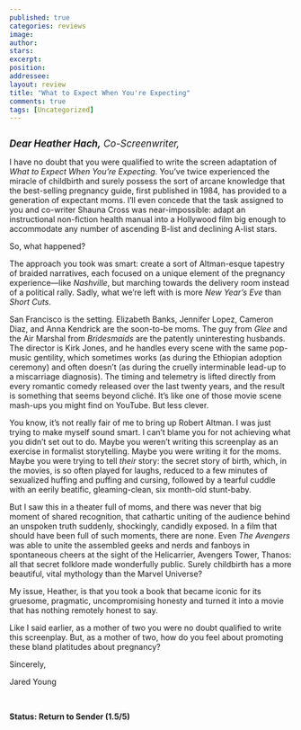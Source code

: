 ```yaml
---
published: true
categories: reviews
image:
author: 
stars: 
excerpt: 
position: 
addressee: 
layout: review
title: "What to Expect When You're Expecting"
comments: true
tags: [Uncategorized]
---
```

<div><p><span class="full-image-block ssNonEditable"><span><a href="/letters/2012/5/25/what-to-expect-when-youre-expecting.html"><img src="http://static.squarespace.com/static/5005f6bcc4aa41161b33e89e/5329cf1fe4b07c068ebf74de/5329cf1fe4b07c068ebf7586/1337953786034/whattoexpect.jpg" alt="" /></a></span></span></p>
<p><span style="font-size:120%;"><em><strong>Dear Heather Hach,</strong> Co-Screenwriter,</em></span></p>
<p>I have no doubt that you were qualified to write the screen adaptation of <em>What to Expect When You&rsquo;re Expecting</em>. You&rsquo;ve twice experienced the miracle of childbirth and surely possess the sort of arcane knowledge that the best-selling pregnancy guide, first published in 1984, has provided to a generation of expectant moms. I&rsquo;ll even concede that the task assigned to you and co-writer Shauna Cross was near-impossible: adapt an instructional non-fiction health manual into a Hollywood film big enough to accommodate any number of ascending B-list and declining A-list stars.</p>
<p>So, what happened?</p>
<p>The approach you took was smart: create a sort of Altman-esque tapestry of braided narratives, each focused on a unique element of the pregnancy experience&mdash;like <em>Nashville</em>, but marching towards the delivery room instead of a political rally. Sadly, what we&rsquo;re left with is more <em>New Year&rsquo;s Eve</em> than <em>Short Cuts</em>.</p>
<p>San Francisco is the setting. Elizabeth Banks, Jennifer Lopez, Cameron Diaz, and Anna Kendrick are the soon-to-be moms. The guy from <em>Glee</em> and the Air Marshal from <em>Bridesmaids</em> are the patently uninteresting husbands. The director is Kirk Jones, and he handles every scene with the same pop-music gentility, which sometimes works (as during the Ethiopian adoption ceremony) and often doesn&rsquo;t (as during the cruelly interminable lead-up to a miscarriage diagnosis). The timing and telemetry is lifted directly from every romantic comedy released over the last twenty years, and the result is something that seems beyond clich&eacute;. It&rsquo;s like one of those movie scene mash-ups you might find on YouTube. But less clever.</p>
<p>You know, it&rsquo;s not really fair of me to bring up Robert Altman. I was just trying to make myself sound smart. I can&rsquo;t blame you for not achieving what you didn&rsquo;t set out to do. Maybe you weren&rsquo;t writing this screenplay as an exercise in formalist storytelling. Maybe you were writing it for the moms. Maybe you were trying to tell <em>their</em> story: the secret story of birth, which, in the movies, is so often played for laughs, reduced to a few minutes of sexualized huffing and puffing and cursing, followed by a tearful cuddle with an eerily beatific, gleaming-clean, six month-old stunt-baby.</p>
<p>But I saw this in a theater full of moms, and there was never that big moment of shared recognition, that cathartic uniting of the audience behind an unspoken truth suddenly, shockingly, candidly exposed. In a film that should have been full of such moments, there are none. Even <em>The Avengers</em> was able to unite the assembled geeks and nerds and fanboys in spontaneous cheers at the sight of the Helicarrier, Avengers Tower, Thanos: all that secret folklore made wonderfully public. Surely childbirth has a more beautiful, vital mythology than the Marvel Universe? &nbsp;</p>
<p>My issue, Heather, is that you took a book that became iconic for its gruesome, pragmatic, uncompromising honesty and turned it into a movie that has nothing remotely honest to say.</p>
<p>Like I said earlier, as a mother of two you were no doubt qualified to write this screenplay. But, as a mother of two, how do you feel about promoting these bland platitudes about pregnancy?</p>
<p>Sincerely,</p>
<p>Jared Young</p>
<p>&nbsp;</p>
<p><strong>Status: Return to Sender (1.5/5)</strong></p></div>
